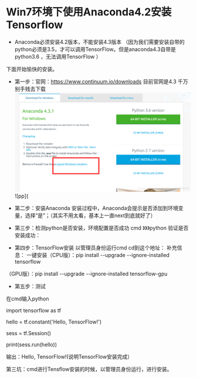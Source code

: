 # Win7环境下使用Anaconda4.2安装Tensorflow

* Anaconda必须安装4.2版本，不能安装4.3版本
（因为我们需要安装自带的python必须是3.5，才可以调用TensorFlow。但是anaconda4.3自带是python3.6 ，无法调用TensorFlow ）
 


下面开始愉快的安装。
* 第一步：官网：https://www.continuum.io/downloads 目前官网是4.3 千万别手贱去下载
![anzhuang](https://github.com/abbqboy/My-Tensorflow/blob/master/install-tensorflow/photo/20170331104003073.png?raw=true)
![pp](

* 第二步：安装Anaconda
安装过程中，Anaconda会提示是否添加到环境变量，选择“是”；（其实不用太看，基本上一直next到底就好了）

* 第三步：检测python是否安装，环境配置是否成功
cmd 》》》python 
验证是否安装成功：

* 第四步：TensorFlow安装
以管理员身份运行cmd 
cd到这个地址：
补充信息： 
一键安装（CPU版）：pip install --upgrade --ignore-installed tensorflow

（GPU版）：pip install --upgrade --ignore-installed tensorflow-gpu

* 第五步：测试

在cmd输入python

import tensorflow as tf

hello = tf.constant('Hello, TensorFlow!')

sess = tf.Session()

print(sess.run(hello))

输出：Hello, TensorFlow!(说明TensorFlow安装完成）


第三坑：cmd进行Tensflow安装的时候，以管理员身份运行，进行安装。
